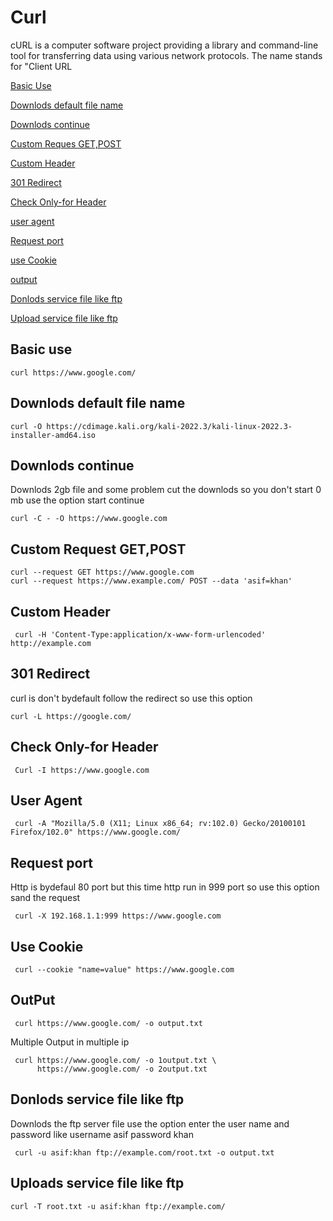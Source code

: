 # Curl

cURL is a computer software project providing a library and command-line tool for transferring data using various network protocols.
The name stands for "Client URL

[Basic Use](#basic-use)

[Downlods default file name](#downlods-default-file-name)

[Downlods continue](#downlods-continue)

[Custom Reques GET,POST](#GET-Reques)

[Custom Header](#Custom-Header)

[301 Redirect](#301-redirect)

[Check Only-for Header](#Check-only-for-header)

[user agent](#user-agent)

[Request port](#request-port)

[use Cookie](#use-cookie)

[output](#output)

[Donlods service file like ftp](#Donlods-service-file-like-ftp)

[Upload service file like ftp](#upload-service-file-like-ftp)

## Basic use 

    curl https://www.google.com/
    
## Downlods default file name

    curl -O https://cdimage.kali.org/kali-2022.3/kali-linux-2022.3-installer-amd64.iso
    
## Downlods continue

Downlods 2gb file and some problem cut the downlods so you don't start 0 mb use the option start continue 

    curl -C - -O https://www.google.com
    
## Custom Request GET,POST 

    curl --request GET https://www.google.com
    curl --request https://www.example.com/ POST --data 'asif=khan' 
  

## Custom Header 

     curl -H 'Content-Type:application/x-www-form-urlencoded' http://example.com

## 301 Redirect

curl is don't bydefault follow the redirect so use this option

    curl -L https://google.com/
     
## Check Only-for Header

     Curl -I https://www.google.com
     
## User Agent

     curl -A "Mozilla/5.0 (X11; Linux x86_64; rv:102.0) Gecko/20100101 Firefox/102.0" https://www.google.com/
     
## Request port

Http is bydefaul 80 port but this time http run in 999 port so use this option sand the request

     curl -X 192.168.1.1:999 https://www.google.com 
     
     
## Use Cookie 

     curl --cookie "name=value" https://www.google.com
     
## OutPut

     curl https://www.google.com/ -o output.txt
     
 Multiple Output in multiple ip
 
     curl https://www.google.com/ -o 1output.txt \
          https://www.google.com/ -o 2output.txt
     
     
## Donlods service file like ftp

Downlods the ftp server file use the option enter the user name and password like username asif password khan

     curl -u asif:khan ftp://example.com/root.txt -o output.txt
    
    
## Uploads service file like ftp 

    curl -T root.txt -u asif:khan ftp://example.com/
     
     
     
     
     
     
     
     
     
     
     
